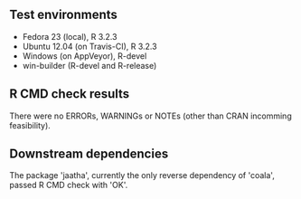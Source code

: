 ## Test environments
* Fedora 23 (local), R 3.2.3
* Ubuntu 12.04 (on Travis-CI), R 3.2.3
* Windows (on AppVeyor), R-devel
* win-builder (R-devel and R-release)


## R CMD check results
There were no ERRORs, WARNINGs or NOTEs (other than CRAN incomming feasibility).


## Downstream dependencies
The package 'jaatha', currently the only reverse dependency of 'coala', passed
R CMD check with 'OK'.
